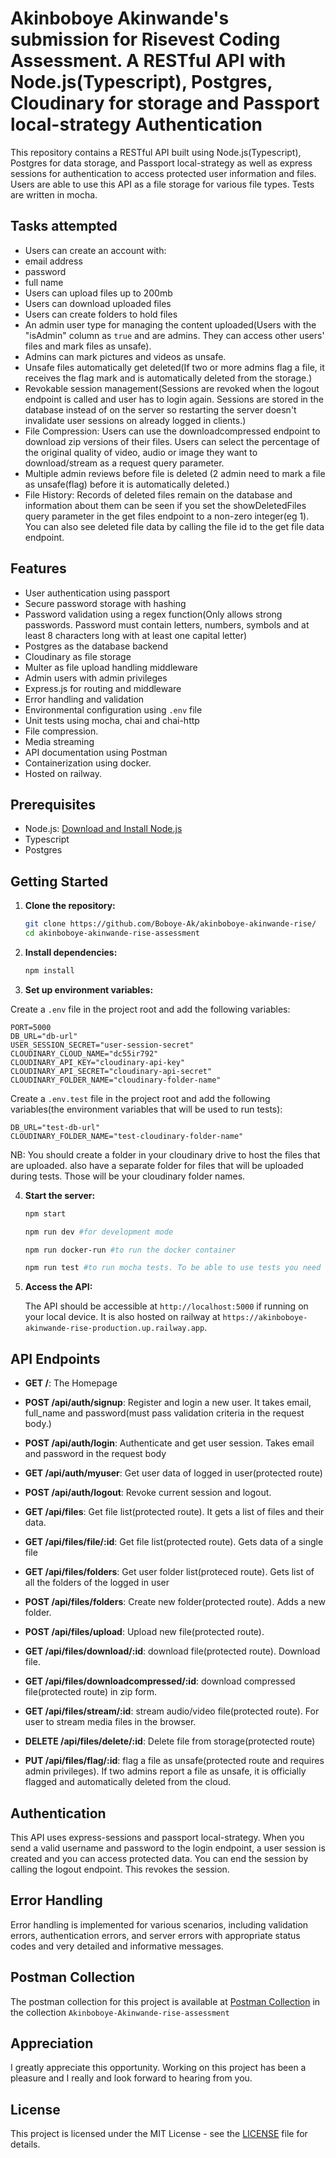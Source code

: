 # Akinboboye Akinwande's submission for Risevest Coding Assessment. A RESTful API with Node.js(Typescript), Postgres, Cloudinary for storage and Passport local-strategy Authentication

This repository contains a RESTful API built using Node.js(Typescript), Postgres for data storage, and Passport local-strategy as well as express sessions for authentication to access protected user information and files. Users are able to use this API as a file storage for various file types. Tests are written in mocha.

## Tasks attempted
- Users can create an account with:
- email address
- password
- full name
- Users can upload files up to 200mb
- Users can download uploaded files
- Users can create folders to hold files
- An admin user type for managing the content uploaded(Users with the "isAdmin" column as `true` and are admins. They can access other users' files and mark files as unsafe).
- Admins can mark pictures and videos as unsafe.
- Unsafe files automatically get deleted(If two or more admins flag a file, it receives the flag mark and is automatically deleted from the storage.)
- Revokable session management(Sessions are revoked when the logout endpoint is called and user has to login again. Sessions are stored in the database instead of on the server so restarting the server doesn't invalidate user sessions on already logged in clients.)
- File Compression: Users can use the downloadcompressed endpoint to download zip versions of their files. Users can select the percentage of the original quality of video, audio or image they want to download/stream as a request query parameter.
- Multiple admin reviews before file is deleted (2 admin need to mark a file as unsafe(flag) before it is automatically deleted.)
- File History: Records of deleted files remain on the database and information about them can be seen if you set the showDeletedFiles query parameter in the get files endpoint to a non-zero integer(eg 1). You can also see deleted file data by calling the file id to the get file data endpoint.


## Features

- User authentication using passport
- Secure password storage with hashing
- Password validation using a regex function(Only allows strong passwords. Password must contain letters, numbers, symbols and at least 8 characters long with at least one capital letter)
- Postgres as the database backend
- Cloudinary as file storage
- Multer as file upload handling middleware
- Admin users with admin privileges
- Express.js for routing and middleware
- Error handling and validation
- Environmental configuration using `.env` file
- Unit tests using mocha, chai and chai-http
- File compression.
- Media streaming
- API documentation using Postman
- Containerization using docker.
- Hosted on railway. 

## Prerequisites

- Node.js: [Download and Install Node.js](https://nodejs.org/)
- Typescript
- Postgres

## Getting Started

1. **Clone the repository:**

   ```bash
   git clone https://github.com/Boboye-Ak/akinboboye-akinwande-rise/
   cd akinboboye-akinwande-rise-assessment
   ```

2. **Install dependencies:**

   ```bash
   npm install
   ```

3. **Set up environment variables:**

Create a `.env` file in the project root and add the following variables:

```plaintext
PORT=5000
DB_URL="db-url"
USER_SESSION_SECRET="user-session-secret"
CLOUDINARY_CLOUD_NAME="dc55ir792"
CLOUDINARY_API_KEY="cloudinary-api-key"
CLOUDINARY_API_SECRET="cloudinary-api-secret"
CLOUDINARY_FOLDER_NAME="cloudinary-folder-name"
 ```
Create a `.env.test` file in the project root and add the following variables(the environment variables that will be used to run tests):

```plaintext
DB_URL="test-db-url"
CLOUDINARY_FOLDER_NAME="test-cloudinary-folder-name"
 ```

 NB: You should create a folder in your cloudinary drive to host the files that are uploaded. also have a separate folder for files that will be uploaded during tests. Those will be your cloudinary folder names.

4. **Start the server:**

   ```bash
   npm start
   ```

   ```bash
   npm run dev #for development mode
   ```

   ```bash
   npm run docker-run #to run the docker container
   ```

    ```bash
   npm run test #to run mocha tests. To be able to use tests you need to have Postgres running locally on your PC on port 5432
   ```

5. **Access the API:**

   The API should be accessible at `http://localhost:5000` if running on your local device.
   It is also hosted on railway at `https://akinboboye-akinwande-rise-production.up.railway.app`.

## API Endpoints

- **GET /**: The Homepage
- **POST /api/auth/signup**: Register and login a new user. It takes email, full_name and password(must pass validation criteria in the request body.)
- **POST /api/auth/login**: Authenticate and get user session. Takes email and password in the request body
- **GET /api/auth/myuser**: Get user data of logged in user(protected route)
- **POST /api/auth/logout**: Revoke current session and logout.

- **GET /api/files**: Get file list(protected route). It gets a list of files and their data.
- **GET /api/files/file/:id**: Get file list(protected route). Gets data of a single file
- **GET /api/files/folders**: Get user folder list(proteced route). Gets list of all the folders of the logged in user
- **POST /api/files/folders**: Create new folder(protected route). Adds a new folder.
- **POST /api/files/upload**: Upload new file(protected route).
- **GET /api/files/download/:id**: download file(protected route). Download file.
- **GET /api/files/downloadcompressed/:id**: download compressed file(protected route) in zip form.
- **GET /api/files/stream/:id**: stream audio/video file(protected route). For user to stream media files in the browser.
- **DELETE /api/files/delete/:id**: Delete file from storage(protected route)
- **PUT /api/files/flag/:id**: flag a file as unsafe(protected route and requires admin privileges). If two admins report a file as unsafe, it is officially flagged and automatically deleted from the cloud.



## Authentication

This API uses express-sessions and passport local-strategy. When you send a valid username and password to the login endpoint, a user session is created and you can access protected data. You can end the session by calling the logout endpoint. This revokes the session.

## Error Handling

Error handling is implemented for various scenarios, including validation errors, authentication errors, and server errors with appropriate status codes and very detailed and informative messages.

## Postman Collection

The postman collection for this project is available at [Postman Collection](https://www.postman.com/planetary-rocket-306155/workspace/public-workspace/collection/18499196-cb1ae28c-2ac2-4d92-bd98-6c232dc0f18f?action=share&creator=18499196&active-environment=18499196-67765f16-4ab5-409b-b055-bd11e068e7a5) in the collection `Akinboboye-Akinwande-rise-assessment`

## Appreciation

I greatly appreciate this opportunity. Working on this project has been a pleasure and I really and look forward to hearing from you.

## License

This project is licensed under the MIT License - see the [LICENSE](LICENSE) file for details.
